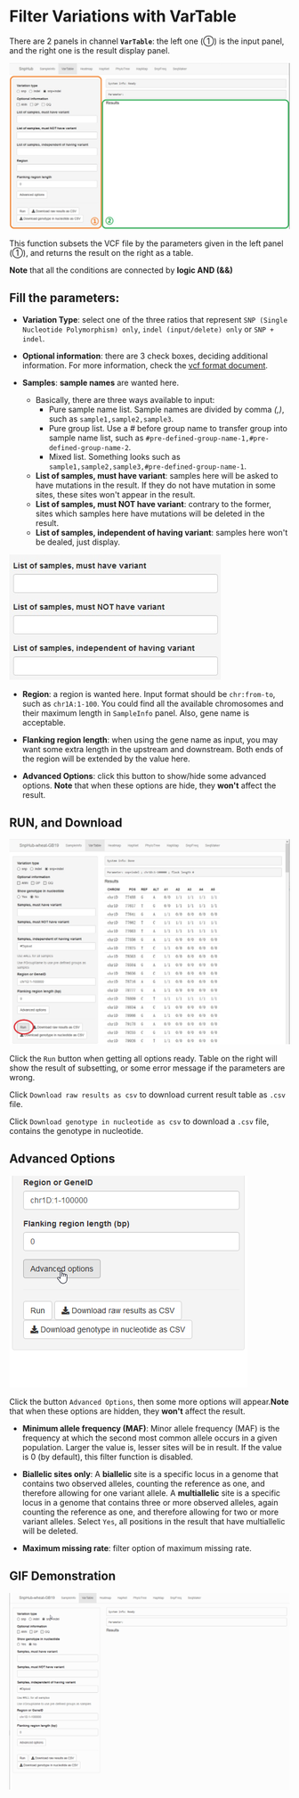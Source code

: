 # Filter Variations with VarTable

There are 2 panels in channel **`VarTable`**: the left one (①) is the input panel, and the right one is the result display panel.

![VarTable tag](./../img/VarTable-1.jpg)

This function subsets the VCF file by the parameters given in the left panel (①), and returns the result on the right as a table.

**Note** that all the conditions are connected by **logic AND (&&)**

## Fill the parameters:

- **Variation Type**: select one of the three ratios that represent `SNP (Single Nucleotide Polymorphism) only`, `indel (input/delete) only` or `SNP + indel`.

- **Optional information**: there are 3 check boxes, deciding additional information. For more information, check the [vcf format document](https://samtools.github.io/hts-specs/VCFv4.2.pdf).

- **Samples**: **sample names** are wanted here.
	- Basically, there are three ways available to input:
		- Pure sample name list. Sample names are divided by comma *(,)*, such as `sample1,sample2,sample3`.
		- Pure group list. Use a *#* before group name to transfer group into sample name list, such as `#pre-defined-group-name-1,#pre-defined-group-name-2`. 
		- Mixed list. Something looks such as `sample1,sample2,sample3,#pre-defined-group-name-1`.
	- **List of samples, must have variant**: samples here will be asked to have mutations in the result. If they do not have mutation in some sites, these sites won't appear in the result.
	- **List of samples, must NOT have variant**: contrary to the former, sites which samples here have mutations will be deleted in the result.
	- **List of samples, independent of having variant**: samples here won't be dealed, just display.

![Samples of VarTable](./../img/VarTable-2.jpg)

- **Region**: a region is wanted here. Input format should be `chr:from-to`, such as `chr1A:1-100`. You could find all the available chromosomes and their maximum length in `SampleInfo` panel. Also, gene name is acceptable.

- **Flanking region length**: when using the gene name as input, you may want some extra length in the upstream and downstream. Both ends of the region will be extended by the value here.

- **Advanced Options**: click this button to show/hide some advanced options. **Note** that when these options are hide, they **won't** affect the result.

## RUN, and Download

![Result of VarTable](./../img/VarTable-4.jpg)

Click the `Run` button when getting all options ready. Table on the right will show the result of subsetting, or some error message if the parameters are wrong.

Click `Download raw results as csv` to download current result table as `.csv` file.

Click `Download genotype in nucleotide as csv` to download a `.csv` file, contains the genotype in nucleotide.

## Advanced Options

![Advanced options of VarTable](./../img/VarTable-1.gif)

Click the button `Advanced Options`, then some more options will appear.**Note** that when these options are hidden, they **won't** affect the result.

- **Minimum allele frequency (MAF)**: Minor allele frequency (MAF) is the frequency at which the second most common allele occurs in a given population. Larger the value is, lesser sites will be in result. If the value is 0 (by default), this filter function is disabled.

- **Biallelic sites only**: A **biallelic** site is a specific locus in a genome that contains two observed alleles, counting the reference as one, and therefore allowing for one variant allele. A **multiallelic** site is a specific locus in a genome that contains three or more observed alleles, again counting the reference as one, and therefore allowing for two or more variant alleles. Select `Yes`, all positions in the result that have multiallelic will be deleted.

- **Maximum missing rate**: filter option of maximum missing rate.

## GIF Demonstration

![GIF Demonstration of VarTable](./../img/VarTable-0.gif)